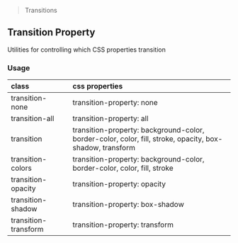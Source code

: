 > Transitions

## Transition Property

Utilities for controlling which CSS properties transition

### Usage

| class |   | css properties |
|:--|:--|:--|
| transition-none |  | transition-property: none |
| transition-all |  | transition-property: all |
| transition |  | transition-property: background-color, border-color, color, fill, stroke, opacity, box-shadow, transform |
| transition-colors |  | transition-property: background-color, border-color, color, fill, stroke |
| transition-opacity |  | transition-property: opacity |
| transition-shadow |  | transition-property: box-shadow |
| transition-transform |  | transition-property: transform |
